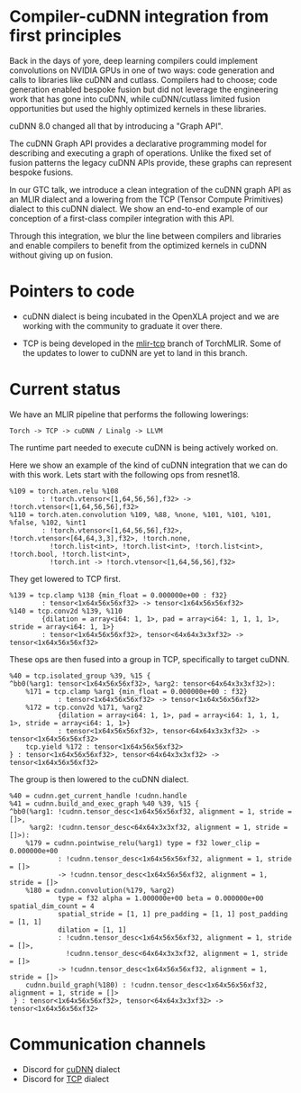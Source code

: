 # Compiler-cuDNN integration from first principles

Back in the days of yore, deep learning compilers could implement convolutions on NVIDIA GPUs in one of two ways: code generation and calls to libraries like cuDNN and cutlass.  Compilers had to choose; code generation enabled bespoke fusion but did not leverage the engineering work that has gone into cuDNN, while cuDNN/cutlass limited fusion opportunities but used the highly optimized kernels in these libraries.

cuDNN 8.0 changed all that by introducing a "Graph API".

The cuDNN Graph API provides a declarative programming model for describing and executing a graph of operations.  Unlike the fixed set of fusion patterns the legacy cuDNN APIs provide, these graphs can represent bespoke fusions.

In our GTC talk, we introduce a clean integration of the cuDNN graph API as an MLIR dialect and a lowering from the TCP (Tensor Compute Primitives) dialect to this cuDNN dialect.  We show an end-to-end example of our conception of a first-class compiler integration with this API.

Through this integration, we blur the line between compilers and libraries and enable compilers to benefit from the optimized kernels in cuDNN without giving up on fusion.

# Pointers to code

* cuDNN dialect is being incubated in the OpenXLA project and we are working with the community to graduate it over there.

* TCP is being developed in the [mlir-tcp](https://github.com/llvm/torch-mlir/tree/mlir-tcp) branch of TorchMLIR. Some of the updates to lower to cuDNN are yet to land in this branch.


# Current status

We have an MLIR pipeline that performs the following lowerings:
```
Torch -> TCP -> cuDNN / Linalg -> LLVM
```
The runtime part needed to execute cuDNN is being actively worked on.

Here we show an example of the kind of cuDNN integration that we can do with this work. Lets start with the following ops from resnet18. 

```
%109 = torch.aten.relu %108
        : !torch.vtensor<[1,64,56,56],f32> -> !torch.vtensor<[1,64,56,56],f32>
%110 = torch.aten.convolution %109, %88, %none, %101, %101, %101, %false, %102, %int1
        : !torch.vtensor<[1,64,56,56],f32>, !torch.vtensor<[64,64,3,3],f32>, !torch.none,
          !torch.list<int>, !torch.list<int>, !torch.list<int>, !torch.bool, !torch.list<int>,
          !torch.int -> !torch.vtensor<[1,64,56,56],f32>
```

They get lowered to TCP first.

```
%139 = tcp.clamp %138 {min_float = 0.000000e+00 : f32}
        : tensor<1x64x56x56xf32> -> tensor<1x64x56x56xf32>
%140 = tcp.conv2d %139, %110 
        {dilation = array<i64: 1, 1>, pad = array<i64: 1, 1, 1, 1>, stride = array<i64: 1, 1>}
        : tensor<1x64x56x56xf32>, tensor<64x64x3x3xf32> -> tensor<1x64x56x56xf32>
```

These ops are then fused into a group in TCP, specifically to target cuDNN.

```
%40 = tcp.isolated_group %39, %15 {
^bb0(%arg1: tensor<1x64x56x56xf32>, %arg2: tensor<64x64x3x3xf32>):
    %171 = tcp.clamp %arg1 {min_float = 0.000000e+00 : f32}
            : tensor<1x64x56x56xf32> -> tensor<1x64x56x56xf32>
    %172 = tcp.conv2d %171, %arg2
            {dilation = array<i64: 1, 1>, pad = array<i64: 1, 1, 1, 1>, stride = array<i64: 1, 1>}
            : tensor<1x64x56x56xf32>, tensor<64x64x3x3xf32> -> tensor<1x64x56x56xf32>
    tcp.yield %172 : tensor<1x64x56x56xf32>
} : tensor<1x64x56x56xf32>, tensor<64x64x3x3xf32> -> tensor<1x64x56x56xf32>
```

The group is then lowered to the cuDNN dialect.

```
%40 = cudnn.get_current_handle !cudnn.handle
%41 = cudnn.build_and_exec_graph %40 %39, %15 {
^bb0(%arg1: !cudnn.tensor_desc<1x64x56x56xf32, alignment = 1, stride = []>,
     %arg2: !cudnn.tensor_desc<64x64x3x3xf32, alignment = 1, stride = []>):
    %179 = cudnn.pointwise_relu(%arg1) type = f32 lower_clip = 0.000000e+00
            : !cudnn.tensor_desc<1x64x56x56xf32, alignment = 1, stride = []>
            -> !cudnn.tensor_desc<1x64x56x56xf32, alignment = 1, stride = []>
    %180 = cudnn.convolution(%179, %arg2)
            type = f32 alpha = 1.000000e+00 beta = 0.000000e+00 spatial_dim_count = 4
            spatial_stride = [1, 1] pre_padding = [1, 1] post_padding = [1, 1]
            dilation = [1, 1]
            : !cudnn.tensor_desc<1x64x56x56xf32, alignment = 1, stride = []>,
              !cudnn.tensor_desc<64x64x3x3xf32, alignment = 1, stride = []>
            -> !cudnn.tensor_desc<1x64x56x56xf32, alignment = 1, stride = []>
    cudnn.build_graph(%180) : !cudnn.tensor_desc<1x64x56x56xf32, alignment = 1, stride = []>
 } : tensor<1x64x56x56xf32>, tensor<64x64x3x3xf32> -> tensor<1x64x56x56xf32>
```

# Communication channels

* Discord for [cuDNN](https://discord.gg/HeGBk8Jk) dialect
* Discord for [TCP](https://discord.gg/DjwgYMnj) dialect
